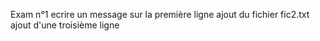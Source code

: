 Exam n°1
ecrire un message sur la première ligne
ajout du fichier fic2.txt
ajout d'une troisième ligne
